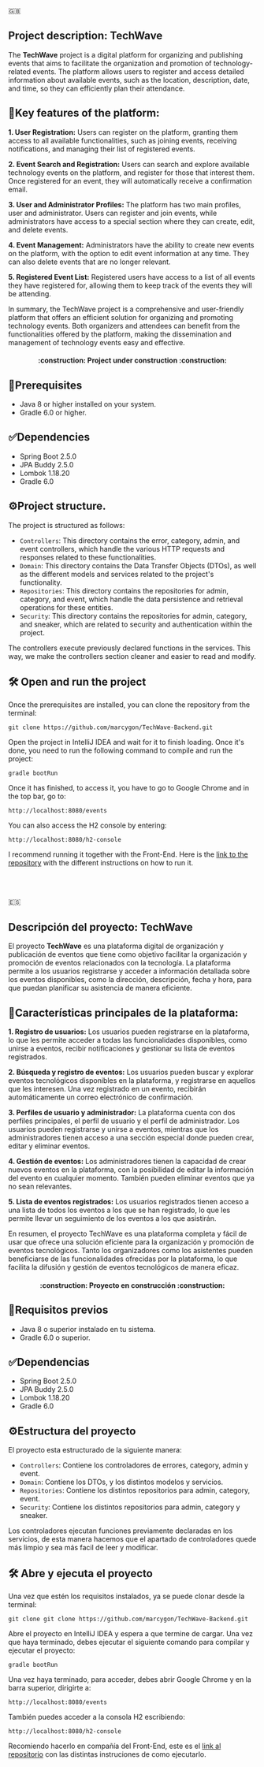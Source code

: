 :uk:
## Project description: TechWave

The **TechWave** project is a digital platform for organizing and publishing events that aims to facilitate the organization and promotion of technology-related events. The platform allows users to register and access detailed information about available events, such as the location, description, date, and time, so they can efficiently plan their attendance.

## :rocket:Key features of the platform:

**1. User Registration:** Users can register on the platform, granting them access to all available functionalities, such as joining events, receiving notifications, and managing their list of registered events.

**2. Event Search and Registration:** Users can search and explore available technology events on the platform, and register for those that interest them. Once registered for an event, they will automatically receive a confirmation email.

**3. User and Administrator Profiles:** The platform has two main profiles, user and administrator. Users can register and join events, while administrators have access to a special section where they can create, edit, and delete events.

**4. Event Management:** Administrators have the ability to create new events on the platform, with the option to edit event information at any time. They can also delete events that are no longer relevant.

**5. Registered Event List:** Registered users have access to a list of all events they have registered for, allowing them to keep track of the events they will be attending.

In summary, the TechWave project is a comprehensive and user-friendly platform that offers an efficient solution for organizing and promoting technology events. Both organizers and attendees can benefit from the functionalities offered by the platform, making the dissemination and management of technology events easy and effective.

<h4 align="center">
:construction: Project under construction :construction:
</h4>

## :hammer:Prerequisites

- Java 8 or higher installed on your system.
- Gradle 6.0  or higher.
 
## :white_check_mark:Dependencies
- Spring Boot 2.5.0
- JPA Buddy 2.5.0
- Lombok 1.18.20
- Gradle 6.0

## :gear:Project structure.
The project is structured as follows:
- `Controllers`: This directory contains the error, category, admin, and event controllers, which handle the various HTTP requests and responses related to these functionalities.
- `Domain`: This directory contains the Data Transfer Objects (DTOs), as well as the different models and services related to the project's functionality.
- `Repositories`: This directory contains the repositories for admin, category, and event, which handle the data persistence and retrieval operations for these entities.
- `Security`: This directory contains the repositories for admin, category, and sneaker, which are related to security and authentication within the project.

The controllers execute previously declared functions in the services. This way, we make the controllers section cleaner and easier to read and modify.

## 🛠️ Open and run the project

Once the prerequisites are installed, you can clone the repository from the terminal:
```
git clone https://github.com/marcygon/TechWave-Backend.git
```
Open the project in IntelliJ IDEA and wait for it to finish loading. Once it's done, you need to run the following command to compile and run the project:
```
gradle bootRun
```
Once it has finished, to access it, you have to go to Google Chrome and in the top bar, go to:
```
http://localhost:8080/events
```
You can also access the H2 console by entering:
```
http://localhost:8080/h2-console
```

I recommend running it together with the Front-End. Here is the [link to the repository](https://github.com/marcygon/TechWave) with the different instructions on how to run it.


<br><br>


:es:
## Descripción del proyecto: TechWave

El proyecto **TechWave** es una plataforma digital de organización y publicación de eventos que tiene como objetivo facilitar la organización y promoción de eventos relacionados con la tecnología. La plataforma permite a los usuarios registrarse y acceder a información detallada sobre los eventos disponibles, como la dirección, descripción, fecha y hora, para que puedan planificar su asistencia de manera eficiente.

## :rocket:Características principales de la plataforma:

**1. Registro de usuarios:** Los usuarios pueden registrarse en la plataforma, lo que les permite acceder a todas las funcionalidades disponibles, como unirse a eventos, recibir notificaciones y gestionar su lista de eventos registrados.

**2. Búsqueda y registro de eventos:** Los usuarios pueden buscar y explorar eventos tecnológicos disponibles en la plataforma, y registrarse en aquellos que les interesen. Una vez registrado en un evento, recibirán automáticamente un correo electrónico de confirmación.

**3. Perfiles de usuario y administrador:** La plataforma cuenta con dos perfiles principales, el perfil de usuario y el perfil de administrador. Los usuarios pueden registrarse y unirse a eventos, mientras que los administradores tienen acceso a una sección especial donde pueden crear, editar y eliminar eventos.

**4. Gestión de eventos:** Los administradores tienen la capacidad de crear nuevos eventos en la plataforma, con la posibilidad de editar la información del evento en cualquier momento. También pueden eliminar eventos que ya no sean relevantes.

**5. Lista de eventos registrados:** Los usuarios registrados tienen acceso a una lista de todos los eventos a los que se han registrado, lo que les permite llevar un seguimiento de los eventos a los que asistirán.

En resumen, el proyecto TechWave es una plataforma completa y fácil de usar que ofrece una solución eficiente para la organización y promoción de eventos tecnológicos. Tanto los organizadores como los asistentes pueden beneficiarse de las funcionalidades ofrecidas por la plataforma, lo que facilita la difusión y gestión de eventos tecnológicos de manera eficaz.

<h4 align="center">
:construction: Proyecto en construcción :construction:
</h4>

## :hammer:Requisitos previos

- Java 8 o superior instalado en tu sistema.
- Gradle 6.0 o superior.
 
## :white_check_mark:Dependencias
- Spring Boot 2.5.0
- JPA Buddy 2.5.0
- Lombok 1.18.20
- Gradle 6.0

## :gear:Estructura del proyecto
El proyecto esta estructurado de la siguiente manera:
- `Controllers`: Contiene los controladores de errores, category, admin y event.
- `Domain`: Contiene los DTOs, y los distintos modelos y servicios.
- `Repositories`: Contiene los distintos repositorios para admin, category, event.
- `Security`: Contiene los distintos repositorios para admin, category y sneaker.

Los controladores ejecutan funciones previamente declaradas en los servicios, de esta manera hacemos que el apartado de controladores quede más limpio y sea más facil de leer y modificar.

## 🛠️ Abre y ejecuta el proyecto

Una vez que estén los requisitos instalados, ya se puede clonar desde la terminal:
```
git clone git clone https://github.com/marcygon/TechWave-Backend.git
```
Abre el proyecto en IntelliJ IDEA y espera a que termine de cargar. Una vez que haya terminado, debes ejecutar el siguiente comando para compilar y ejecutar el proyecto:
```
gradle bootRun
```
Una vez haya terminado, para acceder, debes abrir Google Chrome y en la barra superior, dirigirte a:
```
http://localhost:8080/events
```
También puedes acceder a la consola H2 escribiendo:
```
http://localhost:8080/h2-console
```

Recomiendo hacerlo en compañía del Front-End, este es el [link al repositorio](https://github.com/marcygon/TechWave) con las distintas instruciones de como ejecutarlo.

